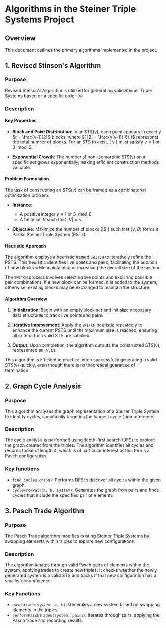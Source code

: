 # Algorithms in the Steiner Triple Systems Project
## Overview
This document outlines the primary algorithms implemented in the project.
## 1. Revised Stinson's Algorithm
### Purpose
Revised Stinson's Algorithm is utilized for generating valid Steiner Triple Systems based on a specific order (v)
### Description
#### Key Properties

- **Block and Point Distribution**: In an STS(v), each point appears in exactly 
  $r = \frac{v-1}{2}$ 
  blocks, where $( |B| = \frac{v(v-1)}{6} )$ represents the total number of blocks. For an STS to exist, \( v \) must satisfy $v \equiv 1$ or $3 \mod 6$.

- **Exponential Growth**: The number of non-isomorphic STS(v) on a specific set grows exponentially, making efficient construction methods valuable.

#### Problem Formulation

The task of constructing an STS(v) can be framed as a combinatorial optimization problem:

- **Instance**:
  - A positive integer $v \equiv 1$ or $3 \mod 6$.
  - A finite set $V$ such that $|V| = v$.

- **Objective**: Maximize the number of blocks ($|B|$) such that $(V, B)$ forms a Partial Steiner Triple System (PSTS).

#### Heuristic Approach

The algorithm employs a heuristic named `SWITCH` to iteratively refine the PSTS. This heuristic identifies live points and pairs, facilitating the addition of new blocks while maintaining or increasing the overall size of the system.

The `SWITCH` process involves selecting live points and exploring possible pair combinations. If a new block can be formed, it is added to the system; otherwise, existing blocks may be exchanged to maintain the structure.

#### Algorithm Overview

1. **Initialization**: Begin with an empty block set and initialize necessary data structures to track live points and pairs.
   
2. **Iterative Improvement**: Apply the `SWITCH` heuristic repeatedly to enhance the current PSTS until the maximum size is reached, ensuring all criteria for a valid STS are satisfied.

3. **Output**: Upon completion, the algorithm outputs the constructed STS(v), represented as $(V, B)$.

This algorithm is efficient in practice, often successfully generating a valid STS(v) quickly, even though there is no theoretical guarantee of termination.

## 2. Graph Cycle Analysis
### Purpose
This algorithm analyzes the graph representation of a Steiner Triple System to identify cycles, specifically targeting the longest cycle (circumference)

### Description
The cycle analysis is performed using depth-first search (DFS) to explore the graph created from the triples. The algorithm identifies all cycles and records those of length 4, which is of particular interest as this forms a Pasch configuration.

### Key functions
- `find_cycles(graph)`: Performs DFS to discover all cycles within the given graph.
- `cycleFromPair(a, b, system)`: Generates the graph from pairs and finds cycles that include the specified pair of elements

## 3. Pasch Trade Algorithm
### Purpose
The Pasch Trade algorithm modifies existing Steiner Triple Systems by swapping elements within triples to explore new configurations.

### Description
The algorithm iterates through valid Pasch pairs of elements within the system, applying trades to create new triples. It checks whether the newly generated system is a valid STS and tracks if that new configuration has a smaller circumference.

### Key Functions
- `paschtrade(system, a, b)`: Generates a new system based on swapping elements in the triples
- `performPaschTrades(system, pairs)`: Iterates through pairs, applying the Pasch trade and recording results.
